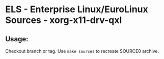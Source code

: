 # ELS - Enterprise Linux/EuroLinux Sources - xorg-x11-drv-qxl
 
## Usage:
  Checkout branch or tag. Use `make sources` to recreate  SOURCE0 archive.
